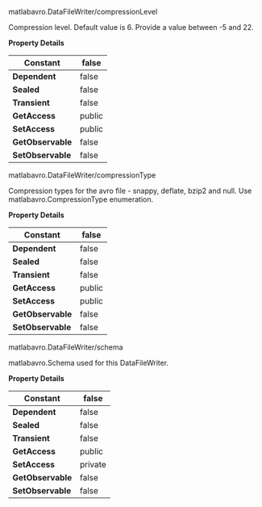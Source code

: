 matlabavro.DataFileWriter/compressionLevel

Compression level. Default value is 6. Provide a value between -5 and 22.

**Property Details**

| **Constant**      | false  |
|-------------------|--------|
| **Dependent**     | false  |
| **Sealed**        | false  |
| **Transient**     | false  |
| **GetAccess**     | public |
| **SetAccess**     | public |
| **GetObservable** | false  |
| **SetObservable** | false  |

matlabavro.DataFileWriter/compressionType

Compression types for the avro file - snappy, deflate, bzip2 and null. Use
matlabavro.CompressionType enumeration.

**Property Details**

| **Constant**      | false  |
|-------------------|--------|
| **Dependent**     | false  |
| **Sealed**        | false  |
| **Transient**     | false  |
| **GetAccess**     | public |
| **SetAccess**     | public |
| **GetObservable** | false  |
| **SetObservable** | false  |

matlabavro.DataFileWriter/schema

matlabavro.Schema used for this DataFileWriter.

**Property Details**

| **Constant**      | false   |
|-------------------|---------|
| **Dependent**     | false   |
| **Sealed**        | false   |
| **Transient**     | false   |
| **GetAccess**     | public  |
| **SetAccess**     | private |
| **GetObservable** | false   |
| **SetObservable** | false   |
